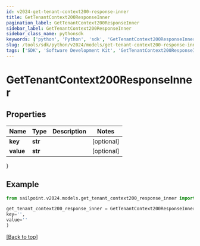 ```yaml
---
id: v2024-get-tenant-context200-response-inner
title: GetTenantContext200ResponseInner
pagination_label: GetTenantContext200ResponseInner
sidebar_label: GetTenantContext200ResponseInner
sidebar_class_name: pythonsdk
keywords: ['python', 'Python', 'sdk', 'GetTenantContext200ResponseInner', 'V2024GetTenantContext200ResponseInner'] 
slug: /tools/sdk/python/v2024/models/get-tenant-context200-response-inner
tags: ['SDK', 'Software Development Kit', 'GetTenantContext200ResponseInner', 'V2024GetTenantContext200ResponseInner']
---
```


# GetTenantContext200ResponseInner


## Properties

Name | Type | Description | Notes
------------ | ------------- | ------------- | -------------
**key** | **str** |  | [optional] 
**value** | **str** |  | [optional] 
}

## Example

```python
from sailpoint.v2024.models.get_tenant_context200_response_inner import GetTenantContext200ResponseInner

get_tenant_context200_response_inner = GetTenantContext200ResponseInner(
key='',
value=''
)

```
[[Back to top]](#) 

